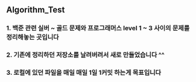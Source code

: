 ## Algorithm_Test
### 1. 백준 관련 실버 ~ 골드 문제와 프로그래머스 level 1 ~ 3 사이의 문제를 정리해놓는 곳입니다 
### 2. 기존에 정리하던 저장소를 날려버려서 새로 만들었습니다 ^^
### 3. 로컬에 있던 파일을 매일 매일 1일 1커밋 하는게 목표입니다
